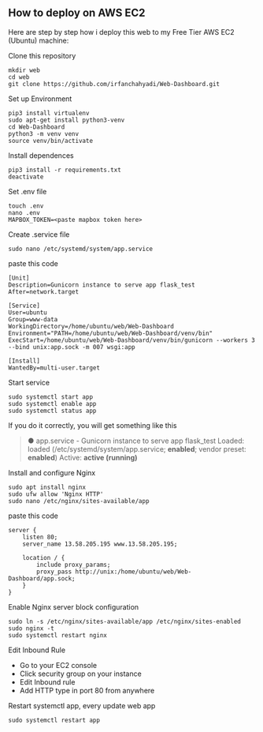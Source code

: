 ## How to deploy on AWS EC2
Here are step by step how i deploy this web to my Free Tier AWS EC2 (Ubuntu) machine:

Clone this repository
```
mkdir web
cd web
git clone https://github.com/irfanchahyadi/Web-Dashboard.git
```

Set up Environment
```
pip3 install virtualenv
sudo apt-get install python3-venv
cd Web-Dashboard
python3 -m venv venv
source venv/bin/activate
```

Install dependences
```
pip3 install -r requirements.txt
deactivate
```

Set .env file
```
touch .env
nano .env
MAPBOX_TOKEN=<paste mapbox token here>
```

Create .service file
```
sudo nano /etc/systemd/system/app.service
```
paste this code
```
[Unit]
Description=Gunicorn instance to serve app flask_test
After=network.target

[Service]
User=ubuntu
Group=www-data
WorkingDirectory=/home/ubuntu/web/Web-Dashboard
Environment="PATH=/home/ubuntu/web/Web-Dashboard/venv/bin"
ExecStart=/home/ubuntu/web/Web-Dashboard/venv/bin/gunicorn --workers 3 --bind unix:app.sock -m 007 wsgi:app

[Install]
WantedBy=multi-user.target
```

Start service
```
sudo systemctl start app
sudo systemctl enable app
sudo systemctl status app
```
If you do it correctly, you will get something like this
>● app.service - Gunicorn instance to serve app flask_test
>   Loaded: loaded (/etc/systemd/system/app.service; **enabled**; vendor preset: **enabled**)
>   Active: **active (running)** 



Install and configure Nginx
```
sudo apt install nginx
sudo ufw allow 'Nginx HTTP'
sudo nano /etc/nginx/sites-available/app
```
paste this code
```
server {
    listen 80;
    server_name 13.58.205.195 www.13.58.205.195;

    location / {
        include proxy_params;
        proxy_pass http://unix:/home/ubuntu/web/Web-Dashboard/app.sock;
    }
}
```

Enable Nginx server block configuration
```
sudo ln -s /etc/nginx/sites-available/app /etc/nginx/sites-enabled
sudo nginx -t
sudo systemctl restart nginx
```

Edit Inbound Rule
- Go to your EC2 console
- Click security group on your instance
- Edit Inbound rule
- Add HTTP type in port 80 from anywhere

Restart systemctl app, every update web app
```
sudo systemctl restart app
```

